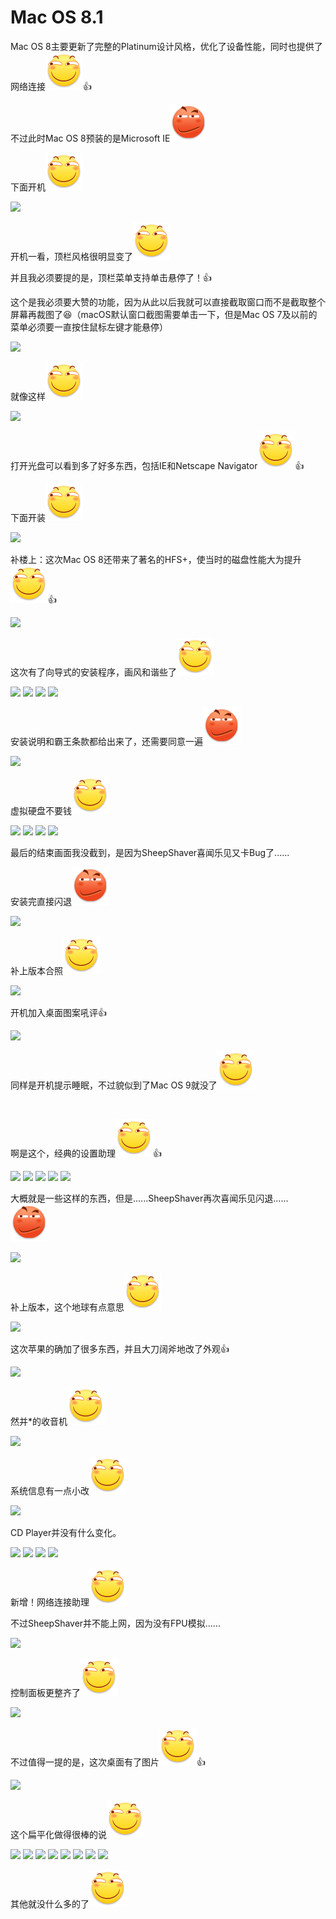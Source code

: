 # Mac OS 8.1

Mac OS 8主要更新了完整的Platinum设计风格，优化了设备性能，同时也提供了网络连接<img src="../.gitbook/assets/huaji.png" alt="" data-size="line">👍

不过此时Mac OS 8预装的是Microsoft IE<img src="../.gitbook/assets/yinxian.png" alt="" data-size="line">

下面开机<img src="../.gitbook/assets/huaji.png" alt="" data-size="line">

![](https://wvbarchive-1310561333.cos.ap-hongkong.myqcloud.com/5505567339/3fca0008c93d70cfe535afd1f3dcd100b8a12b10.jpg)

开机一看，顶栏风格很明显变了<img src="../.gitbook/assets/huaji.png" alt="" data-size="line">

并且我必须要提的是，顶栏菜单支持单击悬停了！👍

这个是我必须要大赞的功能，因为从此以后我就可以直接截取窗口而不是截取整个屏幕再裁图了😆（macOS默认窗口截图需要单击一下，但是Mac OS 7及以前的菜单必须要一直按住鼠标左键才能悬停）

![](https://wvbarchive-1310561333.cos.ap-hongkong.myqcloud.com/5505567339/27fdae3c70cf3bc740cfc830da00baa1cf112a10.jpg)

就像这样<img src="../.gitbook/assets/huaji.png" alt="" data-size="line">

![](https://wvbarchive-1310561333.cos.ap-hongkong.myqcloud.com/5505567339/89c917ce3bc79f3d182ee1ecb1a1cd11708b2910.jpg)

打开光盘可以看到多了好多东西，包括IE和Netscape Navigator<img src="../.gitbook/assets/huaji.png" alt="" data-size="line">👍

下面开装<img src="../.gitbook/assets/huaji.png" alt="" data-size="line">

![](https://wvbarchive-1310561333.cos.ap-hongkong.myqcloud.com/5505567339/f7b124a88226cffc007cbb6eb2014a90f403ea89.jpg)

补楼上：这次Mac OS 8还带来了著名的HFS+，使当时的磁盘性能大为提升<img src="../.gitbook/assets/huaji.png" alt="" data-size="line">👍

![](https://wvbarchive-1310561333.cos.ap-hongkong.myqcloud.com/5505567339/06d76ef69052982228143f1fdcca7bcb0b46d438.jpg)

这次有了向导式的安装程序，画风和谐些了<img src="../.gitbook/assets/huaji.png" alt="" data-size="line">

![](https://wvbarchive-1310561333.cos.ap-hongkong.myqcloud.com/5505567339/4903f7539822720e57e9e42670cb0a46f31fab38.jpg) ![](https://wvbarchive-1310561333.cos.ap-hongkong.myqcloud.com/5505567339/d0a6ff23720e0cf38bd048270146f21fbf09aa38.jpg) ![](https://wvbarchive-1310561333.cos.ap-hongkong.myqcloud.com/5505567339/d8d6150f0cf3d7ca26d139aaf91fbe096a63a938.jpg) ![](https://wvbarchive-1310561333.cos.ap-hongkong.myqcloud.com/5505567339/32fa6bf2d7ca7bcb545cc1f3b5096b63f724a838.jpg)

安装说明和霸王条款都给出来了，还需要同意一遍<img src="../.gitbook/assets/yinxian.png" alt="" data-size="line">

![](https://wvbarchive-1310561333.cos.ap-hongkong.myqcloud.com/5505567339/4c07b0cb7bcb0a46ad058de56063f6246a60af38.jpg)

虚拟硬盘不要钱<img src="../.gitbook/assets/huaji.png" alt="" data-size="line">

![](https://wvbarchive-1310561333.cos.ap-hongkong.myqcloud.com/5505567339/973e1cca0a46f21fde13588ffd246b600d33ae38.jpg) ![](https://wvbarchive-1310561333.cos.ap-hongkong.myqcloud.com/5505567339/3b3f6d47f21fbe090a79c5c860600c338644ad38.jpg) ![](https://wvbarchive-1310561333.cos.ap-hongkong.myqcloud.com/5505567339/4ab2951ebe096b63943e588c07338744eaf8ac38.jpg) ![ ](https://wvbarchive-1310561333.cos.ap-hongkong.myqcloud.com/5505567339/b2ebd9086b63f624087a3fdf8c44ebf81b4ca338.jpg)

最后的结束画面我没截到，是因为SheepShaver喜闻乐见又卡Bug了......

安装完直接闪退<img src="../.gitbook/assets/yinxian.png" alt="" data-size="line">

![](https://wvbarchive-1310561333.cos.ap-hongkong.myqcloud.com/5505567339/cd45ac124954092360ee65a29958d109b1de4958.jpg)

补上版本合照<img src="../.gitbook/assets/huaji.png" alt="" data-size="line">

![](https://wvbarchive-1310561333.cos.ap-hongkong.myqcloud.com/5505567339/4f47682542a7d933ca05e7afa64bd11371f001b5.jpg)

开机加入桌面图案吼评👍

![](https://wvbarchive-1310561333.cos.ap-hongkong.myqcloud.com/5505567339/4fd025a6d933c895d2d39ba7da1373f0800200b5.jpg)

同样是开机提示睡眠，不过貌似到了Mac OS 9就没了<img src="../.gitbook/assets/huaji.png" alt="" data-size="line">

<figure><img src="https://wvbarchive-1310561333.cos.ap-hongkong.myqcloud.com/5505567339/0253be32c895d143a9dbe7ff78f0820258af07b5.jpg" alt=""><figcaption></figcaption></figure>

啊是这个，经典的设置助理<img src="../.gitbook/assets/huaji.png" alt="" data-size="line">👍

![](https://wvbarchive-1310561333.cos.ap-hongkong.myqcloud.com/5505567339/99c7af94d143ad4bd483451c89025aafa60f06b5.jpg) ![](https://wvbarchive-1310561333.cos.ap-hongkong.myqcloud.com/5505567339/8861b642ad4bd1137560b4ee51afa40f49fb05b5.jpg) ![](https://wvbarchive-1310561333.cos.ap-hongkong.myqcloud.com/5505567339/91b7ca4ad11373f085926c43af0f4bfbf9ed04b5.jpg) ![](https://wvbarchive-1310561333.cos.ap-hongkong.myqcloud.com/5505567339/edbfb61273f08202523f92e340fbfbeda9641bb5.jpg) ![](https://wvbarchive-1310561333.cos.ap-hongkong.myqcloud.com/5505567339/91e714f182025aafad9f7d17f0edab64014f1ab5.jpg)

大概就是一些这样的东西，但是......SheepShaver再次喜闻乐见闪退......<img src="../.gitbook/assets/yinxian.png" alt="" data-size="line">

![](https://wvbarchive-1310561333.cos.ap-hongkong.myqcloud.com/5505567339/411d5e00213fb80eec9c620b3dd12f2ebb389496.jpg)

补上版本，这个地球有点意思<img src="../.gitbook/assets/huaji.png" alt="" data-size="line">

![](https://wvbarchive-1310561333.cos.ap-hongkong.myqcloud.com/5505567339/9da0314f9258d109261fc36eda58ccbf6e814d67.jpg)

这次苹果的确加了很多东西，并且大刀阔斧地改了外观👍

![](https://wvbarchive-1310561333.cos.ap-hongkong.myqcloud.com/5505567339/16baf559d109b3de0a438eb4c7bf6c81820a4c67.jpg)

然并\*的收音机<img src="../.gitbook/assets/huaji.png" alt="" data-size="line">

![](https://wvbarchive-1310561333.cos.ap-hongkong.myqcloud.com/5505567339/d2acb608b3de9c82469993536781800a1bd84367.jpg)

系统信息有一点小改<img src="../.gitbook/assets/huaji.png" alt="" data-size="line">

![](https://wvbarchive-1310561333.cos.ap-hongkong.myqcloud.com/5505567339/91fdd4df9c82d158547e336d8b0a19d8be3e4267.jpg)

CD Player并没有什么变化。

![](https://wvbarchive-1310561333.cos.ap-hongkong.myqcloud.com/5505567339/f32afb83d158ccbff540dfe612d8bc3eb3354167.jpg) ![](https://wvbarchive-1310561333.cos.ap-hongkong.myqcloud.com/5505567339/dc76b659ccbf6c811acb4634b73eb13531fa4067.jpg) ![](https://wvbarchive-1310561333.cos.ap-hongkong.myqcloud.com/5505567339/91acabbe6c81800a8219e3d2ba3533fa808b4767.jpg) ![](https://wvbarchive-1310561333.cos.ap-hongkong.myqcloud.com/5505567339/8c4b0b80800a19d820ffeed938fa828ba41e4667.jpg)

新增！网络连接助理<img src="../.gitbook/assets/huaji.png" alt="" data-size="line">

不过SheepShaver并不能上网，因为没有FPU模拟......

![](https://wvbarchive-1310561333.cos.ap-hongkong.myqcloud.com/5505567339/2c75e70b19d8bc3e2cf46c16898ba61eaad34567.jpg)

控制面板更整齐了<img src="../.gitbook/assets/huaji.png" alt="" data-size="line">

![](https://wvbarchive-1310561333.cos.ap-hongkong.myqcloud.com/5505567339/89e3183f6709c93ddcfb5a2b943df8dcd30054d2.jpg)

不过值得一提的是，这次桌面有了图片<img src="../.gitbook/assets/huaji.png" alt="" data-size="line">👍

![](https://wvbarchive-1310561333.cos.ap-hongkong.myqcloud.com/5505567339/3fca0008c93d70cf96f3fed1f3dcd100b8a12bd2.jpg)

这个扁平化做得很棒的说<img src="../.gitbook/assets/huaji.png" alt="" data-size="line">

![](https://wvbarchive-1310561333.cos.ap-hongkong.myqcloud.com/5505567339/b6d00c610c338744d8287ca05a0fd9f9d52aa076.jpg) ![](https://wvbarchive-1310561333.cos.ap-hongkong.myqcloud.com/5505567339/2b946b328744ebf82e9c37e3d2f9d72a6259a776.jpg) ![](https://wvbarchive-1310561333.cos.ap-hongkong.myqcloud.com/5505567339/4cc7e045ebf81a4c64dfbf15dc2a6059272da676.jpg) ![](https://wvbarchive-1310561333.cos.ap-hongkong.myqcloud.com/5505567339/c7b08cf91a4c510fef29b1c66b59252dd62aa576.jpg) ![](https://wvbarchive-1310561333.cos.ap-hongkong.myqcloud.com/5505567339/ab0c7d4d510fd9f9e0fa06b52e2dd42a2a34a476.jpg) ![](https://wvbarchive-1310561333.cos.ap-hongkong.myqcloud.com/5505567339/5ab8360ed9f9d72a588943c1df2a2834369bbb76.jpg) ![](https://wvbarchive-1310561333.cos.ap-hongkong.myqcloud.com/5505567339/11fbbef8d72a60591cfdb2c62334349b013bba76.jpg) ![](https://wvbarchive-1310561333.cos.ap-hongkong.myqcloud.com/5505567339/990db02b6059252deefa4ed83f9b033b59b5b976.jpg)

其他就没什么多的了<img src="../.gitbook/assets/huaji.png" alt="" data-size="line">
